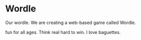 # Wordle

Our wordle. We are creating a web-based game called Wordle.

fun for all ages. 
Think real hard to win.
I love baguettes. 